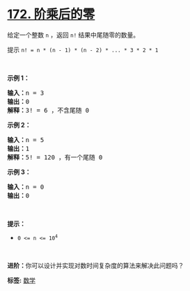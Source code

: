 # [172. 阶乘后的零](https://leetcode-cn.com/problems/factorial-trailing-zeroes)
<p>给定一个整数 <code>n</code> ，返回 <code>n!</code> 结果中尾随零的数量。</p>

<p>提示&nbsp;<code>n! = n * (n - 1) * (n - 2) * ... * 3 * 2 * 1</code></p>

<p>&nbsp;</p>

<p><strong>示例 1：</strong></p>

<pre>
<strong>输入：</strong>n = 3
<strong>输出：</strong>0
<strong>解释：</strong>3! = 6 ，不含尾随 0
</pre>

<p><strong>示例 2：</strong></p>

<pre>
<strong>输入：</strong>n = 5
<strong>输出：</strong>1
<strong>解释：</strong>5! = 120 ，有一个尾随 0
</pre>

<p><strong>示例 3：</strong></p>

<pre>
<strong>输入：</strong>n = 0
<strong>输出：</strong>0
</pre>

<p>&nbsp;</p>

<p><strong>提示：</strong></p>

<ul>
	<li><code>0 &lt;= n &lt;= 10<sup>4</sup></code></li>
</ul>

<p>&nbsp;</p>

<p><b>进阶：</b>你可以设计并实现对数时间复杂度的算法来解决此问题吗？</p>

**标签:**  [数学](https://leetcode-cn.com/tag/math) 